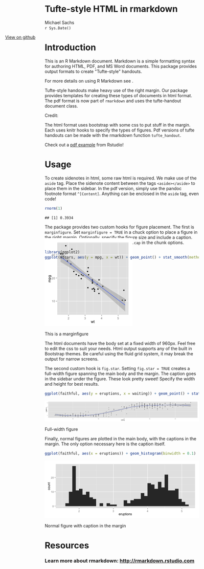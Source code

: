 # Tufte-style HTML in rmarkdown
Michael Sachs  
`r Sys.Date()`  

<style type = "text/css">
header {

width: 160px;
position: fixed;
float: left;
margin-left: -160px;

}
</style>

<header>
<a href="http://github.com/sachsmc/tufterhandout">View on github</a>
</header>

# Introduction

This is an R Markdown document. Markdown is a simple formatting syntax for authoring HTML, PDF, and MS Word documents. This package provides output formats to create "Tufte-style" handouts. 

<aside>For more details on using R Markdown see <http://rmarkdown.rstudio.com>.</aside> 

Tufte-style handouts make heavy use of the right margin. Our package provides templates for creating these types of documents in html format. The pdf format is now part of `rmarkdown` and uses the tufte-handout document class.

<aside>Credit: <http://code.google.com/p/tufte-latex/></aside>

The html format uses bootstrap with some css to put stuff in the margin. Each uses knitr hooks to specify the types of figures. Pdf versions of tufte handouts can be made with the rmarkdown function `tufte_handout`.

<aside> Check out a <a href="http://rmarkdown.rstudio.com/examples/tufte-handout.pdf">pdf example</a> from Rstudio!</aside>

# Usage

To create sidenotes in html, some raw html is required. We make use of the `aside` tag. Place the sidenote content between the tags `<aside></aside>` to place them in the sidebar. In the pdf version, simply use the pandoc footnote format `^[Content]`. Anything can be enclosed in the `aside` tag, even code!

<aside>

```r
rnorm(1)
```

```
## [1] 0.3934
```
</aside>

The package provides two custom hooks for figure placement. The first is `marginfigure`. Set `marginfigure = TRUE` in a chuck option to place a figure in the right margin. Optionally, specify the figure size and include a caption. Captions are passed as strings through `fig.cap` in the chunk options.


```r
library(ggplot2)
ggplot(mtcars, aes(y = mpg, x = wt)) + geom_point() + stat_smooth(method = "lm")
```

<aside style="margin-top:-6em"> <img src="index_files/figure-html/fig1.png"><p class="caption">This is a marginfigure</p></aside>

The html documents have the body set at a fixed width of 960px. Feel free to edit the css to suit your needs. Html output supports any of the built in Bootstrap themes. Be careful using the fluid grid system, it may break the output for narrow screens. 

The second custom hook is `fig.star`. Setting `fig.star = TRUE` creates a full-width figure spanning the main body and the margin. The caption goes in the sidebar under the figure. These look pretty sweet!  Specify the width and height for best results. 


```r
ggplot(faithful, aes(y = eruptions, x = waiting)) + geom_point() + stat_smooth(method = "loess")
```

<div class="fullwidth"> <img src="index_files/figure-html/fig2.png"><aside style="margin-top: 0em"><p class="caption">Full-width figure</p><aside></div>

Finally, normal figures are plotted in the main body, with the captions in the margin. The only option necessary here is the caption itself.


```r
ggplot(faithful, aes(x = eruptions)) + geom_histogram(binwidth = 0.1)
```

<p><img src="index_files/figure-html/fig3.png"> <aside><p class="caption">Normal figure with caption in the margin</p></aside></p>

# Resources

### Learn more about rmarkdown: <http://rmarkdown.rstudio.com>




